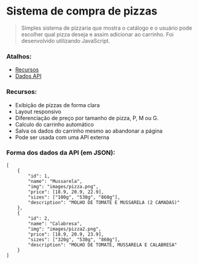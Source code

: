 # Sistema de compra de pizzas
> Simples sistema de pizzaria que mostra o catálogo e o usuário pode escolher qual pizza deseja e assim adicionar ao carrinho. Foi desenvolvido utilizando JavaScript.

### Atalhos:
- [Recursos](#recursos)
- [Dados API](#forma-dos-dados-da-api-em-json)


### Recursos:
 - Exibição de pizzas de forma clara
 - Layout responsivo
 - Diferenciação de preço por tamanho de pizza, P, M ou G.
 - Calculo do carrinho automático
 - Salva os dados do carrinho mesmo ao abandonar a página
 - Pode ser usada com uma API externa
 
 ### Forma dos dados da API (em JSON):
```
[
	{
		"id": 1,
		"name": "Mussarela",
		"img": "images/pizza.png",
		"price": [18.9, 20.9, 22.9],
		"sizes": ["100g", "530g", "860g"],
		"description": "MOLHO DE TOMATE E MUSSARELA (2 CAMADAS)"
	},
	{
		"id": 2,
		"name": "Calabresa",
		"img": "images/pizza2.png",
		"price": [18.9, 20.9, 23.9],
		"sizes": ["320g", "530g", "860g"],
		"description": "MOLHO DE TOMATE, MUSSARELA E CALABRESA"
	}
]
```

